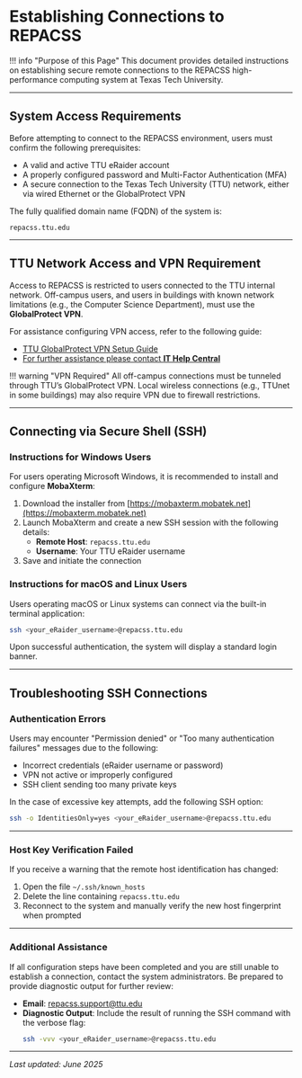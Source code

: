 # Establishing Connections to REPACSS

!!! info "Purpose of this Page"
    This document provides detailed instructions on establishing secure remote connections to the REPACSS high-performance computing system at Texas Tech University.

---

## System Access Requirements

Before attempting to connect to the REPACSS environment, users must confirm the following prerequisites:

- A valid and active TTU eRaider account
- A properly configured password and Multi-Factor Authentication (MFA)
- A secure connection to the Texas Tech University (TTU) network, either via wired Ethernet or the GlobalProtect VPN

The fully qualified domain name (FQDN) of the system is:

```
repacss.ttu.edu
```

---

## TTU Network Access and VPN Requirement

Access to REPACSS is restricted to users connected to the TTU internal network. Off-campus users, and users in buildings with known network limitations (e.g., the Computer Science Department), must use the **GlobalProtect VPN**.

For assistance configuring VPN access, refer to the following guide:

- [TTU GlobalProtect VPN Setup Guide](mfa.md)
- [For further assistance please contact **IT Help Central**](https://www.askit.ttu.edu/vpn)

!!! warning "VPN Required"
    All off-campus connections must be tunneled through TTU’s GlobalProtect VPN. Local wireless connections (e.g., TTUnet in some buildings) may also require VPN due to firewall restrictions.

---

## Connecting via Secure Shell (SSH)

### Instructions for Windows Users

For users operating Microsoft Windows, it is recommended to install and configure **MobaXterm**:

1. Download the installer from [https://mobaxterm.mobatek.net](https://mobaxterm.mobatek.net)
2. Launch MobaXterm and create a new SSH session with the following details:
   - **Remote Host**: `repacss.ttu.edu`
   - **Username**: Your TTU eRaider username
3. Save and initiate the connection

### Instructions for macOS and Linux Users

Users operating macOS or Linux systems can connect via the built-in terminal application:

```bash
ssh <your_eRaider_username>@repacss.ttu.edu
```

Upon successful authentication, the system will display a standard login banner.

---

## Troubleshooting SSH Connections

### Authentication Errors

Users may encounter "Permission denied" or "Too many authentication failures" messages due to the following:

- Incorrect credentials (eRaider username or password)
- VPN not active or improperly configured
- SSH client sending too many private keys

In the case of excessive key attempts, add the following SSH option:

```bash
ssh -o IdentitiesOnly=yes <your_eRaider_username>@repacss.ttu.edu
```

---

### Host Key Verification Failed

If you receive a warning that the remote host identification has changed:

1. Open the file `~/.ssh/known_hosts`
2. Delete the line containing `repacss.ttu.edu`
3. Reconnect to the system and manually verify the new host fingerprint when prompted

---

### Additional Assistance

If all configuration steps have been completed and you are still unable to establish a connection, contact the system administrators. Be prepared to provide diagnostic output for further review:

- **Email**: [repacss.support@ttu.edu](mailto:repacss.support@ttu.edu)
- **Diagnostic Output**: Include the result of running the SSH command with the verbose flag:
  ```bash
  ssh -vvv <your_eRaider_username>@repacss.ttu.edu
  ```

---

_Last updated: June 2025_
